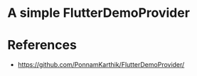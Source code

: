 # A simple FlutterDemoProvider

# References
 - https://github.com/PonnamKarthik/FlutterDemoProvider/